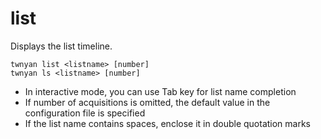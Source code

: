 # list

Displays the list timeline.

```
twnyan list <listname> [number]
twnyan ls <listname> [number]
```

- In interactive mode, you can use Tab key for list name completion
- If number of acquisitions is omitted, the default value in the configuration file is specified
- If the list name contains spaces, enclose it in double quotation marks
